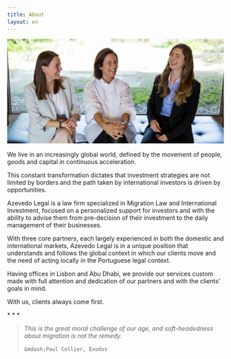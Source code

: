 ```yaml
---
title: About
layout: en
---
```


<div class="w-50-l w-100">
  <img src="/assets/team.jpg" alt="Azevedo Legal"/>
</div>

<div class="w-80-l w-100 ph4">

  <p class="lh-copy measure-wide">
    We live in an increasingly global world, defined by the movement of people,
    goods and capital in continuous acceleration.
  </p>

  <p class="lh-copy measure-wide">
    This constant transformation dictates that investment strategies are not
    limited by borders and the path taken by international investors is driven
    by opportunities.
  </p>

  <p class="lh-copy measure-wide">
    Azevedo Legal is a law firm specialized in Migration Law and International
    Investment, focused on a personalized support for investors and with the
    ability to advise them from pre-decision of their investment to the daily
    management of their businesses.
  </p>

  <p class="lh-copy measure-wide">
    With three core partners, each largely experienced in both the domestic and
    international markets, Azevedo Legal is in a unique position that
    understands and follows the global context in which our clients move and
    the need of acting locally in the Portuguese legal context.
  </p>

  <p class="lh-copy measure-wide">
    Having offices in Lisbon and Abu Dhabi, we provide our services custom made
    with full attention and dedication of our partners and with the clients’
    goals in mind.
  </p>

  <p class="lh-copy measure-wide">
    With us, clients always come first.
  </p>

  <p class="lh-copy measure-wide tc pv4 silver">
    * * *
  </p>

  <blockquote class="measure pb4">
    <em class="db lh-copy pv2">
      This is the great moral challenge of our age, and soft-headedness about
      migration is not the remedy.
    </em>

    &mdash;Paul Collier, Exodus
  </blockquote>

</div>
